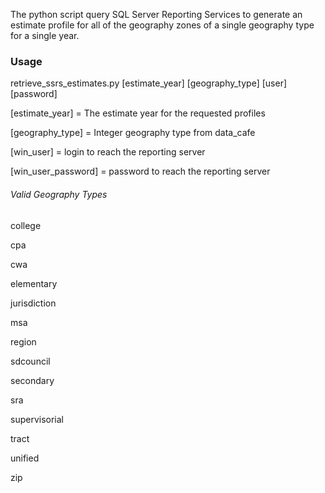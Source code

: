 The python script query SQL Server Reporting Services to generate an estimate profile
for all of the geography zones of a single geography type for a single year.

### Usage

retrieve_ssrs_estimates.py [estimate_year] [geography_type] [user] [password]

[estimate_year] = The estimate year for the requested profiles

[geography_type] = Integer geography type from data_cafe

[win_user] = login to reach the reporting server

[win_user_password] = password to reach the reporting server


###### Valid Geography Types
college

cpa

cwa

elementary

jurisdiction

msa

region

sdcouncil

secondary

sra

supervisorial

tract

unified

zip